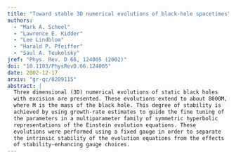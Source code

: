 ```yaml
---
title: "Toward stable 3D numerical evolutions of black-hole spacetimes"
authors:
  - "Mark A. Scheel"
  - "Lawrence E. Kidder"
  - "Lee Lindblom"
  - "Harald P. Pfeiffer"
  - "Saul A. Teukolsky"
jref: "Phys. Rev. D 66, 124005 (2002)"
doi: "10.1103/PhysRevD.66.124005"
date: 2002-12-17
arxiv: "gr-qc/0209115"
abstract: |
  Three dimensional (3D) numerical evolutions of static black holes
  with excision are presented. These evolutions extend to about 8000M,
  where M is the mass of the black hole. This degree of stability is
  achieved by using growth-rate estimates to guide the fine tuning of
  the parameters in a multiparameter family of symmetric hyperbolic
  representations of the Einstein evolution equations. These
  evolutions were performed using a fixed gauge in order to separate
  the intrinsic stability of the evolution equations from the effects
  of stability-enhancing gauge choices.
---
```

